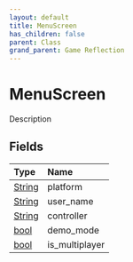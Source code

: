 ```yaml
---
layout: default
title: MenuScreen
has_children: false
parent: Class
grand_parent: Game Reflection
---
```

# MenuScreen
Description 

## Fields

| Type | Name |
|:----------|:--------------|
| [String](/riftbreaker-wiki/docs/game-reflection/components/string/) | platform |
| [String](/riftbreaker-wiki/docs/game-reflection/components/string/) | user_name |
| [String](/riftbreaker-wiki/docs/game-reflection/components/string/) | controller |
| [bool](/riftbreaker-wiki/docs/game-reflection/components/bool/) | demo_mode |
| [bool](/riftbreaker-wiki/docs/game-reflection/components/bool/) | is_multiplayer |

